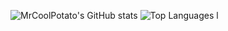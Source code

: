 ![MrCoolPotato's GitHub stats](https://github-readme-stats.vercel.app/api?username=MrCoolPotato&show_icons=true&theme=radical) ![Top Languages](https://github-readme-stats.vercel.app/api/top-langs/?username=MrCoolPotato&layout=compact&theme=radical)
l
